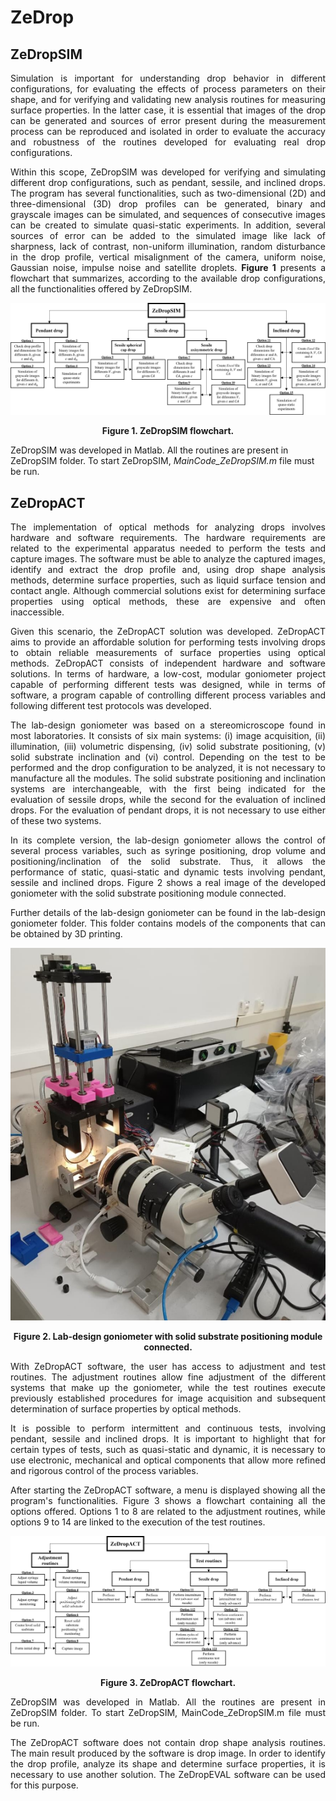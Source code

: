 # ZeDrop


## ZeDropSIM
<p><div style="text-align: justify">Simulation is important for understanding drop behavior in different configurations, for evaluating the effects of process parameters on their shape, and for verifying and validating new analysis routines for measuring surface properties. In the latter case, it is essential that images of the drop can be generated and sources of error present during the measurement process can be reproduced and isolated in order to evaluate the accuracy and robustness of the routines developed for evaluating real drop configurations.</div></p>

<p><div style="text-align: justify">Within this scope, ZeDropSIM was developed for verifying and simulating different drop configurations, such as pendant, sessile, and inclined drops. The program has several functionalities, such as two-dimensional (2D) and three-dimensional (3D) drop profiles can be generated, binary and grayscale images can be simulated, and sequences of consecutive images can be created to simulate quasi-static experiments. In addition, several sources of error can be added to the simulated image like lack of sharpness, lack of contrast, non-uniform illumination, random disturbance in the drop profile, vertical misalignment of the camera, uniform noise, Gaussian noise, impulse noise and satellite droplets. <strong>Figure 1</strong> presents a flowchart that summarizes, according to the available drop configurations, all the functionalities offered by ZeDropSIM.</div></p>

![Figure 1. ZeDropSIM flowchart](FlowchartZeDropSIM.png)
<p><div align="center"><strong>Figure 1. ZeDropSIM flowchart. </strong></div></p>

<p>ZeDropSIM was developed in Matlab. All the routines are present in ZeDropSIM folder. To start ZeDropSIM, <em>MainCode_ZeDropSIM.m</em> file must be run. </p>

## ZeDropACT

<p><div style="text-align: justify">The implementation of optical methods for analyzing drops involves hardware and software requirements. The hardware requirements are related to the experimental apparatus needed to perform the tests and capture images. The software must be able to analyze the captured images, identify and extract the drop profile and, using drop shape analysis methods, determine surface properties, such as liquid surface tension and contact angle. Although commercial solutions exist for determining surface properties using optical methods, these are expensive and often inaccessible.</div></p>

<p><div style="text-align: justify">Given this scenario, the ZeDropACT solution was developed. ZeDropACT aims to provide an affordable solution for performing tests involving drops to obtain reliable measurements of surface properties using optical methods. ZeDropACT consists of independent hardware and software solutions. In terms of hardware, a low-cost, modular goniometer project capable of performing different tests was designed, while in terms of software, a program capable of controlling different process variables and following different test protocols was developed.</div></p>

<p><div style="text-align: justify">The lab-design goniometer was based on a stereomicroscope found in most laboratories. It consists of six main systems: (i) image acquisition, (ii) illumination, (iii) volumetric dispensing, (iv) solid substrate positioning, (v) solid substrate inclination and (vi) control. Depending on the test to be performed and the drop configuration to be analyzed, it is not necessary to manufacture all the modules. The solid substrate positioning and inclination systems are interchangeable, with the first being indicated for the evaluation of sessile drops, while the second for the evaluation of inclined drops. For the evaluation of pendant drops, it is not necessary to use either of these two systems.</div></p>

<p><div style="text-align: justify">In its complete version, the lab-design goniometer allows the control of several process variables, such as syringe positioning, drop volume and positioning/inclination of the solid substrate. Thus, it allows the performance of static, quasi-static and dynamic tests involving pendant, sessile and inclined drops. Figure 2 shows a real image of the developed goniometer with the solid substrate positioning module connected.</div></p>

<p><div style="text-align: justify">Further details of the lab-design goniometer can be found in the lab-design goniometer folder. This folder contains models of the components that can be obtained by 3D printing.</div></p>

![Figure 2. Lab-design goniometer with solid substrate positioning module connected](FigureZeDropACTHardware.png)
<p><div align="center"><strong>Figure 2. Lab-design goniometer with solid substrate positioning module connected. </strong></div></p>


<p><div style="text-align: justify">With ZeDropACT software, the user has access to adjustment and test routines. The adjustment routines allow fine adjustment of the different systems that make up the goniometer, while the test routines execute previously established procedures for image acquisition and subsequent determination of surface properties by optical methods.</div></p>

<p><div style="text-align: justify">It is possible to perform intermittent and continuous tests, involving pendant, sessile and inclined drops. It is important to highlight that for certain types of tests, such as quasi-static and dynamic, it is necessary to use electronic, mechanical and optical components that allow more refined and rigorous control of the process variables.</div></p>

<p><div style="text-align: justify">After starting the ZeDropACT software, a menu is displayed showing all the program's functionalities. Figure 3 shows a flowchart containing all the options offered. Options 1 to 8 are related to the adjustment routines, while options 9 to 14 are linked to the execution of the test routines.</div></p>

![Figure 3. ZeDropACT flowchart](FlowchartZeDropACT.png)
<p><div align="center"><strong>Figure 3. ZeDropACT flowchart. </strong></div></p>

<p><div style="text-align: justify">ZeDropSIM was developed in Matlab. All the routines are present in ZeDropSIM folder. To start ZeDropSIM, MainCode_ZeDropSIM.m file must be run.</div></p>

<p><div style="text-align: justify">The ZeDropACT software does not contain drop shape analysis routines. The main result produced by the software is drop image. In order to identify the drop profile, analyze its shape and determine surface properties, it is necessary to use another solution. The ZeDropEVAL software can be used for this purpose.</div></p>

